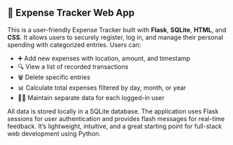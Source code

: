 ## 🧾 Expense Tracker Web App

This is a user-friendly Expense Tracker built with **Flask**, **SQLite**, **HTML**, and **CSS**. It allows users to securely register, log in, and manage their personal spending with categorized entries. Users can:

- ➕ Add new expenses with location, amount, and timestamp  
- 🔍 View a list of recorded transactions  
- 🗑️ Delete specific entries  
- 📊 Calculate total expenses filtered by day, month, or year  
- 🧑‍💼 Maintain separate data for each logged-in user  

All data is stored locally in a SQLite database. The application uses Flask sessions for user authentication and provides flash messages for real-time feedback. It’s lightweight, intuitive, and a great starting point for full-stack web development using Python.


